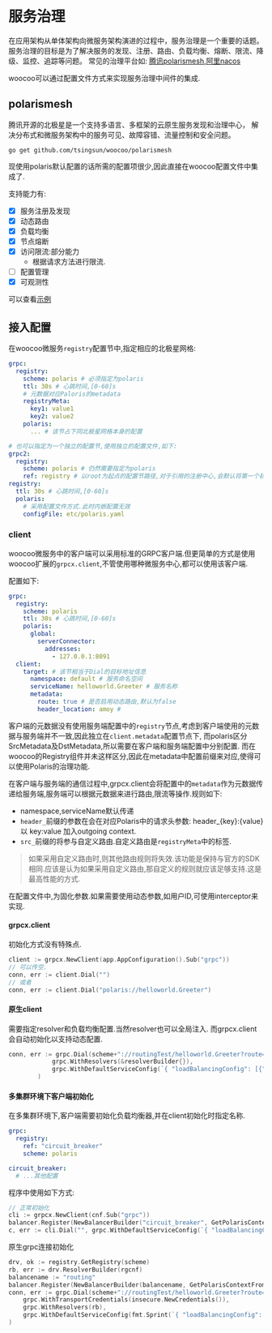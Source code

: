 # 服务治理

在应用架构从单体架构向微服务架构演进的过程中，服务治理是一个重要的话题。服务治理的目标是为了解决服务的发现、注册、路由、负载均衡、熔断、限流、降级、监控、追踪等问题。
常见的治理平台如: [腾讯polarismesh](https://polarismesh.cn),[阿里nacos](https://nacos.io/zh-cn/)

woocoo可以通过配置文件方式来实现服务治理中间件的集成.

## polarismesh

腾讯开源的北极星是一个支持多语言、多框架的云原生服务发现和治理中心， 解决分布式和微服务架构中的服务可见、故障容错、流量控制和安全问题。

```
go get github.com/tsingsun/woocoo/polarismesh
```  
现使用polaris默认配置的话所需的配置项很少,因此直接在woocoo配置文件中集成了.

支持能力有:

- [x] 服务注册及发现
- [x] 动态路由
- [x] 负载均衡
- [x] 节点熔断
- [x] 访问限流:部分能力
    - 根据请求方法进行限流.
- [ ] 配置管理
- [x] 可观测性

可以查看[示例](https://github.com/tsingsun/woocoo-example/tree/main/grpc/polaris)

## 接入配置

在woocoo微服务`registry`配置节中,指定相应的北极星网格:

```yaml
grpc:
  registry:
    scheme: polaris # 必须指定为polaris
    ttl: 30s # 心跳时间,[0-60]s
    # 元数据对应Paloris的metadata
    registryMeta:
      key1: value1
      key2: value2
    polaris:
      ... # 该节占下同北极星网格本身的配置  

# 也可以指定为一个独立的配置节,使用独立的配置文件,如下:
grpc2:
  registry:
    scheme: polaris # 仍然需要指定为polaris
    ref: registry # 以root为起点的配置节路径,对于引用的注册中心,会默认将第一个初始化全局配置.
registry:
  ttl: 30s # 心跳时间,[0-60]s
  polaris:
    # 采用配置文件方式.此时内嵌配置无效
    configFile: etc/polaris.yaml  
```

### client

woocoo微服务中的客户端可以采用标准的GRPC客户端.但更简单的方式是使用woocoo扩展的`grpcx.client`,不管使用哪种微服务中心,都可以使用该客户端.

配置如下:

```yaml
grpc:
  registry:
    scheme: polaris
    ttl: 30s # 心跳时间,[0-60]s
    polaris:
      global:
        serverConnector:
          addresses:
            - 127.0.0.1:8091
  client:
    target: # 该节相当于Dial的目标地址信息
      namespace: default # 服务命名空间
      serviceName: helloworld.Greeter # 服务名称
      metadata:        
        route: true # 是否启用动态路由,默认为false
        header_location: amoy #                
```

客户端的元数据没有使用服务端配置中的`registry`节点,考虑到客户端使用的元数据与服务端并不一致,因此独立在`client.metadata`配置节点下,
而polaris区分SrcMetadata及DstMetadata,所以需要在客户端和服务端配置中分别配置.
而在woocoo的Registry组件并未这样区分,因此在metadata中配置前缀来对应,使得可以使用Polaris的治理功能.

在客户端与服务端的通信过程中,grpcx.client会将配置中的`metadata`作为元数据传递给服务端,服务端可以根据元数据来进行路由,限流等操作.规则如下:

- namespace,serviceName默认传递
- `header_`前缀的参数在会在对应Polaris中的请求头参数: header_{key}:{value}以 key:value 加入outgoing context.
- `src_`前缀的将参与自定义路由.自定义路由是`registryMeta`中的标签.

> 如果采用自定义路由时,则其他路由规则将失效.该功能是保持与官方的SDK相同.应该是认为如果采用自定义路由,那自定义的规则就应该足够支持.这是最高性能的方式.

在配置文件中,为固化参数.如果需要使用动态参数,如用户ID,可使用interceptor来实现.

#### grpcx.client

初始化方式没有特殊点.

```go
client := grpcx.NewClient(app.AppConfiguration().Sub("grpc"))
// 可以传空.
conn, err := client.Dial("")
// 或者
conn, err := client.Dial("polaris://helloworld.Greeter")
```

#### 原生client

需要指定resolver和负载均衡配置.当然resolver也可以全局注入. 而grpcx.client会自动初始化以支持动态配置.

```go
conn, err := grpc.Dial(scheme+"://routingTest/helloworld.Greeter?route=true",		
			grpc.WithResolvers(&resolverBuilder{}),
			grpc.WithDefaultServiceConfig(`{ "loadBalancingConfig": [{"polaris": {}}] }`),
		)

```

#### 多集群环境下客户端初始化

在多集群环境下,客户端需要初始化负载均衡器,并在client初始化时指定名称.

```yaml
grpc:
  registry:
    ref: "circuit_breaker"
    scheme: polaris

circuit_breaker:
  # ...其他配置  
```
程序中使用如下方式: 
```go
// 正常初始化
cli := grpcx.NewClient(cnf.Sub("grpc"))
balancer.Register(NewBalancerBuilder("circuit_breaker", GetPolarisContextFromDriver("circuit_breaker")")))
c, err := cli.Dial("", grpc.WithDefaultServiceConfig(`{ "loadBalancingConfig": [{"circuit_breaker": {}}] }`))
```

原生grpc连接初始化
```go
drv, ok := registry.GetRegistry(scheme)
rb, err := drv.ResolverBuilder(rgcnf)
balancename := "routing"
balancer.Register(NewBalancerBuilder(balancename, GetPolarisContextFromDriver("Registry配置节点ref指向名称")))
conn, err := grpc.Dial(scheme+"://routingTest/helloworld.Greeter?route=true&srcservice=helloworld.Greeter",
    grpc.WithTransportCredentials(insecure.NewCredentials()),
    grpc.WithResolvers(rb),
    grpc.WithDefaultServiceConfig(fmt.Sprint(`{ "loadBalancingConfig": [{"%s": {}}] }`,balancename)),
)
```